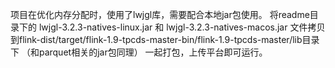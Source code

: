 项目在优化内存分配时，使用了lwjgl库，需要配合本地jar包使用。
将readme目录下的 lwjgl-3.2.3-natives-linux.jar 和 lwjgl-3.2.3-natives-macos.jar 文件拷贝到flink-dist/target/flink-1.9-tpcds-master-bin/flink-1.9-tpcds-master/lib目录下
（和parquet相关的jar包同理）
一起打包，上传平台即可运行。

